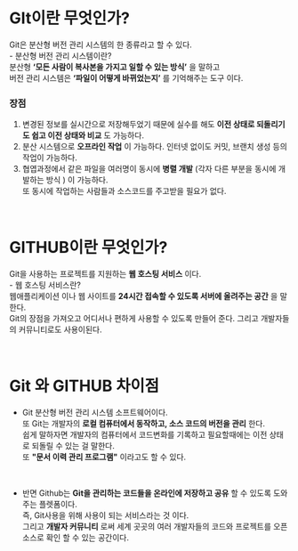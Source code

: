 #  GIt이란 무엇인가?

Git은 분산형 버전 관리 시스템의 한 종류라고 할 수 있다.<br>- 분산형 버전 관리 시스템이란? <br> 분산형  **‘모든 사람이 복사본을 가지고 일할 수 있는 방식’** 을 말하고 <br> 버전 관리 시스템은 **‘파일이 어떻게 바뀌었는지’** 를 기억해주는 도구 이다.

### 장점
 1. 변경된 정보를 실시간으로 저장해두었기 때문에 실수를 해도 **이전 상태로 되돌리기도 쉽고 이전 상태와 비교** 도 가능하다. 
 2. 분산 시스템으로 **오프라인 작업** 이 가능하다. 인터넷 없이도 커밋, 브랜치 생성 등의 작업이 가능하다.
 3. 협엽과정에서 같은 파일을 여러명이 동시에 **병렬 개발** (각자 다른 부분을 동시에 개발하는 방식 ) 이 가능하다. <br>또 동시에 작업하는 사람들과 소스코드를 주고받을 필요가 없다.

<br>

 #  GITHUB이란 무엇인가?
Git을 사용하는 프로젝트를 지원하는 **웹 호스팅 서비스** 이다. <br> - 웹 호스팅 서비스란? <br>  웹애플리케이션 이나 웹 사이트를 **24시간 접속할 수 있도록 서버에 올려주는 공간** 을 말한다. <br> Git의 장점을 가져오고 어디서나  편하게 사용할 수 있도록 만들어 준다. 그리고 개발자들의 커뮤니티로도 사용이된다.

<br>

# Git 와 GITHUB 차이점
 * Git 분산형 버전 관리 시스템 소프트웨어이다. <br>  또 Git는 개발자의 **로컬 컴퓨터에서 동작하고, 소스 코드의 버전을 관리** 한다.
<br>쉽게 말하자면 개발자의 컴퓨터에서 코드변화를 기록하고 필요할때에는 이전 상태로 되돌릴 수 있는 걸 말한다. 
 <br>또 **"문서 이력 관리 프로그램"** 이라고도 할 수 있다.
 <br>

 * 반면 Github는 **Git을 관리하는 코드들을 온라인에 저장하고 공유** 할 수 있도록 도와주는 플렛폼이다.
 <br> 즉, Git사용을 위해 사용이 되는 서비스라는 것 이다. <br> 그리고 **개발자 커뮤니티** 로써  세계 곳곳의 여러 개발자들의 코드와 프로젝트를 오픈 소스로 확인 할 수 있는 공간이다.
